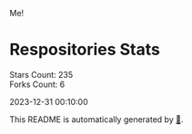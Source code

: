 Me!

# Respositories Stats
Stars Count: 235  
Forks Count: 6

2023-12-31 00:10:00  

This README is automatically generated by [🐰](https://github.com/rnitta/rnitta).
